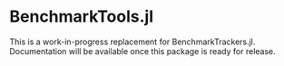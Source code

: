# BenchmarkTools.jl

This is a work-in-progress replacement for BenchmarkTrackers.jl. Documentation will be available once this package is ready for release.
